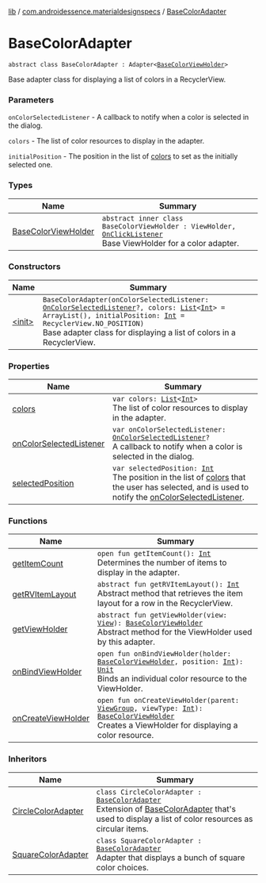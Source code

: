 [lib](../../index.md) / [com.androidessence.materialdesignspecs](../index.md) / [BaseColorAdapter](./index.md)

# BaseColorAdapter

`abstract class BaseColorAdapter : Adapter<`[`BaseColorViewHolder`](-base-color-view-holder/index.md)`>`

Base adapter class for displaying a list of colors in a RecyclerView.

### Parameters

`onColorSelectedListener` - A callback to notify when a color is selected in the dialog.

`colors` - The list of color resources to display in the adapter.

`initialPosition` - The position in the list of [colors](colors.md) to set as the initially selected one.

### Types

| Name | Summary |
|---|---|
| [BaseColorViewHolder](-base-color-view-holder/index.md) | `abstract inner class BaseColorViewHolder : ViewHolder, `[`OnClickListener`](https://developer.android.com/reference/android/view/View/OnClickListener.html)<br>Base ViewHolder for a color adapter. |

### Constructors

| Name | Summary |
|---|---|
| [&lt;init&gt;](-init-.md) | `BaseColorAdapter(onColorSelectedListener: `[`OnColorSelectedListener`](../-color-dialog/-on-color-selected-listener/index.md)`?, colors: `[`List`](https://kotlinlang.org/api/latest/jvm/stdlib/kotlin.collections/-list/index.html)`<`[`Int`](https://kotlinlang.org/api/latest/jvm/stdlib/kotlin/-int/index.html)`> = ArrayList(), initialPosition: `[`Int`](https://kotlinlang.org/api/latest/jvm/stdlib/kotlin/-int/index.html)` = RecyclerView.NO_POSITION)`<br>Base adapter class for displaying a list of colors in a RecyclerView. |

### Properties

| Name | Summary |
|---|---|
| [colors](colors.md) | `var colors: `[`List`](https://kotlinlang.org/api/latest/jvm/stdlib/kotlin.collections/-list/index.html)`<`[`Int`](https://kotlinlang.org/api/latest/jvm/stdlib/kotlin/-int/index.html)`>`<br>The list of color resources to display in the adapter. |
| [onColorSelectedListener](on-color-selected-listener.md) | `var onColorSelectedListener: `[`OnColorSelectedListener`](../-color-dialog/-on-color-selected-listener/index.md)`?`<br>A callback to notify when a color is selected in the dialog. |
| [selectedPosition](selected-position.md) | `var selectedPosition: `[`Int`](https://kotlinlang.org/api/latest/jvm/stdlib/kotlin/-int/index.html)<br>The position in the list of [colors](colors.md) that the user has selected, and is used to notify the [onColorSelectedListener](on-color-selected-listener.md). |

### Functions

| Name | Summary |
|---|---|
| [getItemCount](get-item-count.md) | `open fun getItemCount(): `[`Int`](https://kotlinlang.org/api/latest/jvm/stdlib/kotlin/-int/index.html)<br>Determines the number of items to display in the adapter. |
| [getRVItemLayout](get-r-v-item-layout.md) | `abstract fun getRVItemLayout(): `[`Int`](https://kotlinlang.org/api/latest/jvm/stdlib/kotlin/-int/index.html)<br>Abstract method that retrieves the item layout for a row in the RecyclerView. |
| [getViewHolder](get-view-holder.md) | `abstract fun getViewHolder(view: `[`View`](https://developer.android.com/reference/android/view/View.html)`): `[`BaseColorViewHolder`](-base-color-view-holder/index.md)<br>Abstract method for the ViewHolder used by this adapter. |
| [onBindViewHolder](on-bind-view-holder.md) | `open fun onBindViewHolder(holder: `[`BaseColorViewHolder`](-base-color-view-holder/index.md)`, position: `[`Int`](https://kotlinlang.org/api/latest/jvm/stdlib/kotlin/-int/index.html)`): `[`Unit`](https://kotlinlang.org/api/latest/jvm/stdlib/kotlin/-unit/index.html)<br>Binds an individual color resource to the ViewHolder. |
| [onCreateViewHolder](on-create-view-holder.md) | `open fun onCreateViewHolder(parent: `[`ViewGroup`](https://developer.android.com/reference/android/view/ViewGroup.html)`, viewType: `[`Int`](https://kotlinlang.org/api/latest/jvm/stdlib/kotlin/-int/index.html)`): `[`BaseColorViewHolder`](-base-color-view-holder/index.md)<br>Creates a ViewHolder for displaying a color resource. |

### Inheritors

| Name | Summary |
|---|---|
| [CircleColorAdapter](../-circle-color-adapter/index.md) | `class CircleColorAdapter : `[`BaseColorAdapter`](./index.md)<br>Extension of [BaseColorAdapter](./index.md) that's used to display a list of color resources as circular items. |
| [SquareColorAdapter](../-square-color-adapter/index.md) | `class SquareColorAdapter : `[`BaseColorAdapter`](./index.md)<br>Adapter that displays a bunch of square color choices. |
